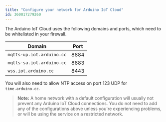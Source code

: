 ```yaml
---
title: "Configure your network for Arduino IoT Cloud"
id: 360017279260
---
```


The Arduino IoT Cloud uses the following domains and ports, which need to be whitelisted in your firewall.

| Domain                    | Port |
| ------------------------- | ---- |
| `mqtts-up.iot.arduino.cc` | 8884 |
| `mqtts-sa.iot.arduino.cc` | 8883 |
| `wss.iot.arduino.cc`      | 8443 |

You will also need to allow NTP access on port 123 UDP for `time.arduino.cc`.

> **Note:** A home network with a default configuration will usually not prevent any Arduino IoT Cloud connections. You do not need to add any of the configurations above unless you're experiencing problems, or will be using the service on a restricted network.
